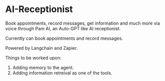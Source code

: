 # AI-Receptionist

Book appointments, record messages, get information and much more via voice through Pam AI, an Auto-GPT like AI receptionist.

Currently can book appointments and record messages.

Powered by Langchain and Zapier. 

Things to be worked upon:

1. Adding memory to the agent.
2. Adding information retreival as one of the tools.
